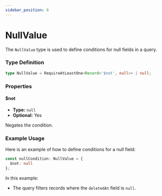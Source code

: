 ```yaml
---
sidebar_position: 8
---
```


# NullValue

The `NullValue` type is used to define conditions for null fields in a query.

### Type Definition
```typescript
type NullValue = RequireAtLeastOne<Record<'$not', null>> | null;
```

### Properties

#### $not

- **Type:** `null`
- **Optional:** Yes

Negates the condition.

### Example Usage

Here is an example of how to define conditions for a null field:
```typescript
const nullCondition: NullValue = {
  $not: null
};
```

In this example:
- The query filters records where the `deletedAt` field is `null`.